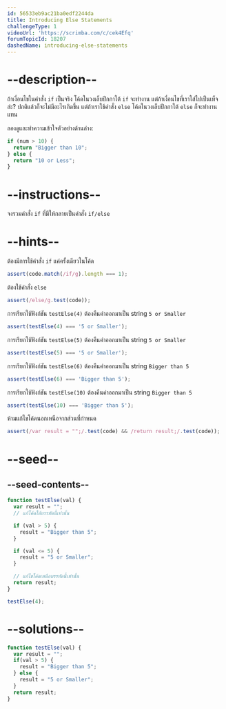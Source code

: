 ```yaml
---
id: 56533eb9ac21ba0edf2244da
title: Introducing Else Statements
challengeType: 1
videoUrl: 'https://scrimba.com/c/cek4Efq'
forumTopicId: 18207
dashedName: introducing-else-statements
---
```


# --description--

ถ้าเงื่อนไขในคำสั่ง `if` เป็นจริง โค้ดในวงเล็บปีกกาใต้ `if` จะทำงาน แต่ถ้าเงื่อนไขที่เราใส่ไปเป็นเท็จล่ะ? ปกติแล้วก็จะไม่มีอะไรเกิดขึ้น แต่ถ้าเราใช้คำสั่ง `else` โค้ดในวงเล็บปีกกาใต้ `else` ก็จะทำงานแทน

ลองดูและทำความเข้าใจตัวอย่างด้านล่าง:

```js
if (num > 10) {
  return "Bigger than 10";
} else {
  return "10 or Less";
}
```

# --instructions--

จงรวมคำสั่ง `if` ที่มีให้กลายเป็นคำสั่ง `if/else`

# --hints--

ต้องมีการใช้คำสั่ง `if` แค่ครั้งเดียวในโค้ด

```js
assert(code.match(/if/g).length === 1);
```

ต้องใช้คำสั่ง `else` 

```js
assert(/else/g.test(code));
```

การเรียกใช้ฟังก์ชัน `testElse(4)` ต้องคืนค่าออกมาเป็น string  `5 or Smaller`

```js
assert(testElse(4) === '5 or Smaller');
```

การเรียกใช้ฟังก์ชัน `testElse(5)` ต้องคืนค่าออกมาเป็น string  `5 or Smaller`

```js
assert(testElse(5) === '5 or Smaller');
```

การเรียกใช้ฟังก์ชัน `testElse(6)` ต้องคืนค่าออกมาเป็น string  `Bigger than 5`

```js
assert(testElse(6) === 'Bigger than 5');
```

การเรียกใช้ฟังก์ชัน `testElse(10)` ต้องคืนค่าออกมาเป็น string  `Bigger than 5`

```js
assert(testElse(10) === 'Bigger than 5');
```

ห้ามแก้ไขโค้ดนอกเหนือจากส่วนที่กำหนด

```js
assert(/var result = "";/.test(code) && /return result;/.test(code));
```

# --seed--

## --seed-contents--

```js
function testElse(val) {
  var result = "";
  // แก้โค้ดใต้บรรทัดนี้เท่านั้น

  if (val > 5) {
    result = "Bigger than 5";
  }

  if (val <= 5) {
    result = "5 or Smaller";
  }

  // แก้ไขโค้ดเหนือบรรทัดนี้เท่านั้น
  return result;
}

testElse(4);
```

# --solutions--

```js
function testElse(val) {
  var result = "";
  if(val > 5) {
    result = "Bigger than 5";
  } else {
    result = "5 or Smaller";
  }
  return result;
}
```
